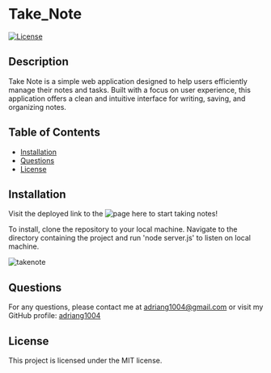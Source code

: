 # Take_Note
[![License](https://img.shields.io/badge/License-MIT-yellow.svg)](https://opensource.org/licenses/MIT)

## Description
Take Note is a simple web application designed to help users efficiently manage their notes and tasks. Built with a focus on user experience, this application offers a clean and intuitive interface for writing, saving, and organizing notes.

## Table of Contents
- [Installation](#installation)
- [Questions](#questions)
- [License](#license)

## Installation
Visit the deployed link to the ![page here](https://secret-atoll-81702-749578649982.herokuapp.com/) to start taking notes! 

To install, clone the repository to your local machine. Navigate to the directory containing the project and run 'node server.js' to listen on local machine.

![takenote](https://github.com/adriang1004/SVGLogo-Maker/assets/144719329/86a465e6-c1fd-41af-9947-b55fe3928f6a)


## Questions
For any questions, please contact me at [adriang1004@gmail.com](mailto:adriang1004@gmail.com) or visit my GitHub profile: [adriang1004](https://github.com/adriang1004/)

## License
This project is licensed under the MIT license.        